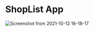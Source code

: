 # ShopList App

![Screenshot from 2021-10-12 16-18-17](https://user-images.githubusercontent.com/62959484/136943749-a070a529-e7ae-469b-be7f-878b68f3a8a8.png)
